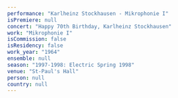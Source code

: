 ```yaml
---
performance: "Karlheinz Stockhausen - Mikrophonie I"
isPremiere: null
concert: "Happy 70th Birthday, Karlheinz Stockhausen"
work: "Mikrophonie I"
isCommission: false
isResidency: false
work_year: "1964"
ensemble: null
season: "1997-1998: Electric Spring 1998"
venue: "St-Paul's Hall"
person: null
country: null
---
```


